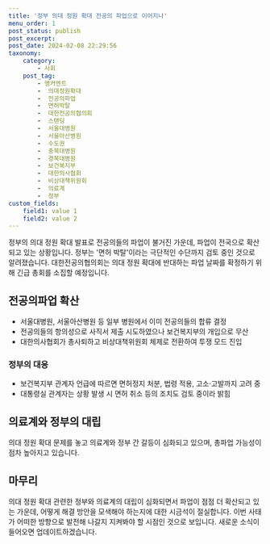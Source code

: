 ```yaml
---
title: '정부 의대 정원 확대 전공의 파업으로 이어지나'
menu_order: 1
post_status: publish
post_excerpt: 
post_date: 2024-02-08 22:29:56
taxonomy:
    category:
        - 사회
    post_tag:
        - 앵커멘트
        -  의대정원확대
        -  전공의파업
        -  면허박탈
        -  대한전공의협의회
        -  스탠딩
        -  서울대병원
        -  서울아산병원
        -  수도권
        -  충북대병원
        -  경북대병원
        -  보건복지부
        -  대한의사협회
        -  비상대책위원회
        -  의료계
        -  정부
custom_fields:
    field1: value 1
    field2: value 2
---
```


정부의 의대 정원 확대 발표로 전공의들의 파업이 불거진 가운데, 파업이 전국으로 확산되고 있는 상황입니다. 정부는 '면허 박탈'이라는 극단적인 수단까지 검토 중인 것으로 알려졌습니다. 대한전공의협의회는 의대 정원 확대에 반대하는 파업 날짜를 확정하기 위해 긴급 총회를 소집할 예정입니다.
## 전공의파업 확산
- 서울대병원, 서울아산병원 등 일부 병원에서 이미 전공의들의 합류 결정
- 전공의들의 항의성으로 사직서 제출 시도하였으나 보건복지부의 개입으로 무산
- 대한의사협회가 총사퇴하고 비상대책위원회 체제로 전환하여 투쟁 모드 진입
### 정부의 대응
- 보건복지부 관계자 언급에 따르면 면허정지 처분, 법령 적용, 고소·고발까지 고려 중
- 대통령실 관계자는 상황 발생 시 면허 취소 등의 조치도 검토 중이라 밝힘
## 의료계와 정부의 대립
의대 정원 확대 문제를 놓고 의료계와 정부 간 갈등이 심화되고 있으며, 총파업 가능성이 점차 높아지고 있습니다.
## 마무리
의대 정원 확대 관련한 정부와 의료계의 대립이 심화되면서 파업이 점점 더 확산되고 있는 가운데, 어떻게 해결 방안을 모색해야 하는지에 대한 시금석이 절실합니다. 이번 사태가 어떠한 방향으로 발전해 나갈지 지켜봐야 할 시점인 것으로 보입니다. 새로운 소식이 들어오면 업데이트하겠습니다.

